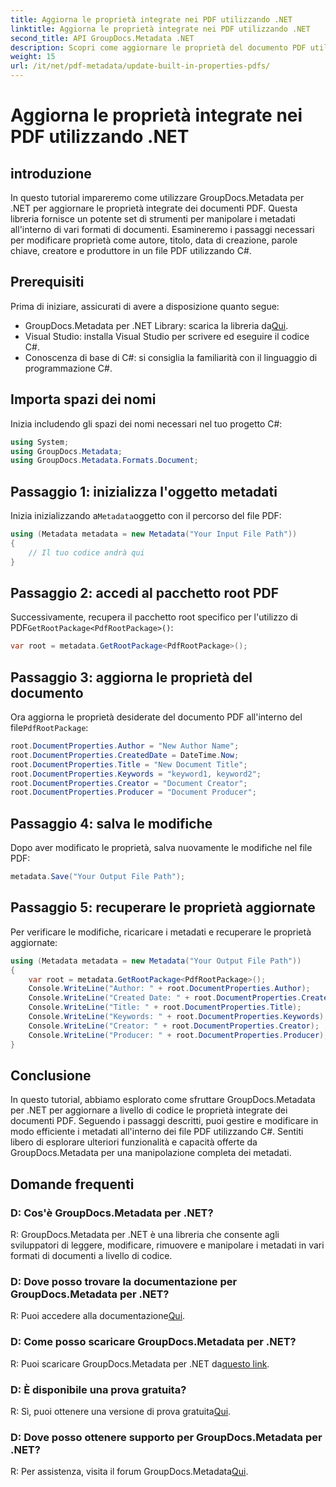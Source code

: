 ```yaml
---
title: Aggiorna le proprietà integrate nei PDF utilizzando .NET
linktitle: Aggiorna le proprietà integrate nei PDF utilizzando .NET
second_title: API GroupDocs.Metadata .NET
description: Scopri come aggiornare le proprietà del documento PDF utilizzando C# e GroupDocs.Metadata per .NET. Modifica autore, titolo, parole chiave e altro in modo programmatico.
weight: 15
url: /it/net/pdf-metadata/update-built-in-properties-pdfs/
---
```


# Aggiorna le proprietà integrate nei PDF utilizzando .NET

## introduzione
In questo tutorial impareremo come utilizzare GroupDocs.Metadata per .NET per aggiornare le proprietà integrate dei documenti PDF. Questa libreria fornisce un potente set di strumenti per manipolare i metadati all'interno di vari formati di documenti. Esamineremo i passaggi necessari per modificare proprietà come autore, titolo, data di creazione, parole chiave, creatore e produttore in un file PDF utilizzando C#.
## Prerequisiti
Prima di iniziare, assicurati di avere a disposizione quanto segue:
-  GroupDocs.Metadata per .NET Library: scarica la libreria da[Qui](https://releases.groupdocs.com/metadata/net/).
- Visual Studio: installa Visual Studio per scrivere ed eseguire il codice C#.
- Conoscenza di base di C#: si consiglia la familiarità con il linguaggio di programmazione C#.

## Importa spazi dei nomi
Inizia includendo gli spazi dei nomi necessari nel tuo progetto C#:
```csharp
using System;
using GroupDocs.Metadata;
using GroupDocs.Metadata.Formats.Document;
```
## Passaggio 1: inizializza l'oggetto metadati
 Inizia inizializzando a`Metadata`oggetto con il percorso del file PDF:
```csharp
using (Metadata metadata = new Metadata("Your Input File Path"))
{
    // Il tuo codice andrà qui
}
```
## Passaggio 2: accedi al pacchetto root PDF
 Successivamente, recupera il pacchetto root specifico per l'utilizzo di PDF`GetRootPackage<PdfRootPackage>()`:
```csharp
var root = metadata.GetRootPackage<PdfRootPackage>();
```
## Passaggio 3: aggiorna le proprietà del documento
 Ora aggiorna le proprietà desiderate del documento PDF all'interno del file`PdfRootPackage`:
```csharp
root.DocumentProperties.Author = "New Author Name";
root.DocumentProperties.CreatedDate = DateTime.Now;
root.DocumentProperties.Title = "New Document Title";
root.DocumentProperties.Keywords = "keyword1, keyword2";
root.DocumentProperties.Creator = "Document Creator";
root.DocumentProperties.Producer = "Document Producer";
```
## Passaggio 4: salva le modifiche
Dopo aver modificato le proprietà, salva nuovamente le modifiche nel file PDF:
```csharp
metadata.Save("Your Output File Path");
```
## Passaggio 5: recuperare le proprietà aggiornate
Per verificare le modifiche, ricaricare i metadati e recuperare le proprietà aggiornate:
```csharp
using (Metadata metadata = new Metadata("Your Output File Path"))
{
    var root = metadata.GetRootPackage<PdfRootPackage>();
    Console.WriteLine("Author: " + root.DocumentProperties.Author);
    Console.WriteLine("Created Date: " + root.DocumentProperties.CreatedDate);
    Console.WriteLine("Title: " + root.DocumentProperties.Title);
    Console.WriteLine("Keywords: " + root.DocumentProperties.Keywords);
    Console.WriteLine("Creator: " + root.DocumentProperties.Creator);
    Console.WriteLine("Producer: " + root.DocumentProperties.Producer);
}
```

## Conclusione
In questo tutorial, abbiamo esplorato come sfruttare GroupDocs.Metadata per .NET per aggiornare a livello di codice le proprietà integrate dei documenti PDF. Seguendo i passaggi descritti, puoi gestire e modificare in modo efficiente i metadati all'interno dei file PDF utilizzando C#. Sentiti libero di esplorare ulteriori funzionalità e capacità offerte da GroupDocs.Metadata per una manipolazione completa dei metadati.

## Domande frequenti
### D: Cos'è GroupDocs.Metadata per .NET?
R: GroupDocs.Metadata per .NET è una libreria che consente agli sviluppatori di leggere, modificare, rimuovere e manipolare i metadati in vari formati di documenti a livello di codice.
### D: Dove posso trovare la documentazione per GroupDocs.Metadata per .NET?
 R: Puoi accedere alla documentazione[Qui](https://tutorials.groupdocs.com/metadata/net/).
### D: Come posso scaricare GroupDocs.Metadata per .NET?
 R: Puoi scaricare GroupDocs.Metadata per .NET da[questo link](https://releases.groupdocs.com/metadata/net/).
### D: È disponibile una prova gratuita?
 R: Sì, puoi ottenere una versione di prova gratuita[Qui](https://releases.groupdocs.com/).
### D: Dove posso ottenere supporto per GroupDocs.Metadata per .NET?
 R: Per assistenza, visita il forum GroupDocs.Metadata[Qui](https://forum.groupdocs.com/c/metadata/14).